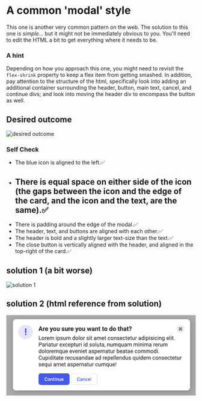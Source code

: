 # A common 'modal' style
This one is another very common pattern on the web. The solution to this one is _simple_... but it might not be immediately obvious to you. You'll need to edit the HTML a bit to get everything where it needs to be.

### A hint
Depending on how you approach this one, you might need to revisit the `flex-shrink` property to keep a flex item from getting smashed. In addition, pay attention to the structure of the html, specifically look into adding an additional container surrounding the header, button, main text, cancel, and continue divs; and look into moving the header div to encompass the button as well.

## Desired outcome

![desired outcome](./desired-outcome.png)

### Self Check

- The blue icon is aligned to the left.✅
- There is equal space on either side of the icon (the gaps between the icon and the edge of the card, and the icon and the text, are the same).✅
    - 
- There is padding around the edge of the modal.✅
- The header, text, and buttons are aligned with each other.✅
- The header is bold and a slightly larger text-size than the text.✅
- The close button is vertically aligned with the header, and aligned in the top-right of the card.✅


## solution 1 (a bit worse)
![solution 1](https://imgur.com/R1SrBJv)

## solution 2 (html reference from solution)
![solution 2](./solution2.png)